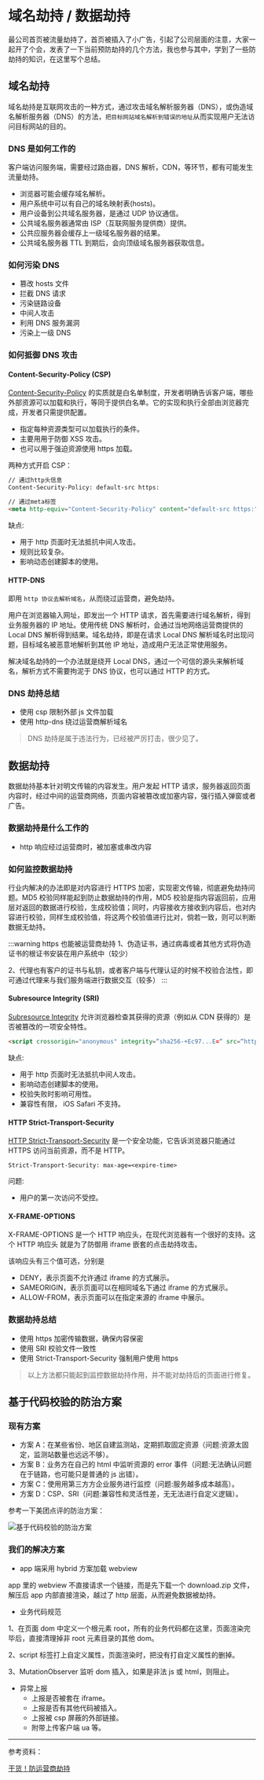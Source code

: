 # 域名劫持 / 数据劫持

最公司首页被流量劫持了，首页被插入了小广告，引起了公司层面的注意，大家一起开了个会，发表了一下当前预防劫持的几个方法，我也参与其中，学到了一些防劫持的知识，在这里写个总结。

## 域名劫持

域名劫持是互联网攻击的一种方式，通过攻击域名解析服务器（DNS），或伪造域名解析服务器（DNS）的方法，`把目标网站域名解析到错误的地址`从而实现用户无法访问目标网站的目的。

### DNS 是如何工作的

客户端访问服务端，需要经过路由器，DNS 解析，CDN，等环节，都有可能发生流量劫持。

- 浏览器可能会缓存域名解析。
- 用户系统中可以有自己的域名映射表(hosts)。
- 用户设备到公共域名服务器，是通过 UDP 协议通信。
- 公共域名服务器通常由 ISP（互联网服务提供商）提供。
- 公共应服务器会缓存上一级域名服务器的结果。
- 公共域名服务器 TTL 到期后，会向顶级域名服务器获取信息。

### 如何污染 DNS

- 篡改 hosts 文件
- 拦截 DNS 请求
- 污染链路设备
- 中间人攻击
- 利用 DNS 服务漏洞
- 污染上一级 DNS

### 如何抵御 DNS 攻击

#### Content-Security-Policy (CSP)

[Content-Security-Policy](https://developer.mozilla.org/zh-CN/docs/Web/HTTP/Headers/Content-Security-Policy__by_cnvoid) 的实质就是白名单制度，开发者明确告诉客户端，哪些外部资源可以加载和执行，等同于提供白名单。它的实现和执行全部由浏览器完成，开发者只需提供配置。

- 指定每种资源类型可以加载执⾏的条件。
- 主要⽤用于防御 XSS 攻击。
- 也可以⽤于强迫资源使用 https 加载。

两种方式开启 CSP：

```html
// 通过http头信息
Content-Security-Policy: default-src https:

// 通过meta标签
<meta http-equiv="Content-Security-Policy" content="default-src https:">
```

缺点:

- ⽤于 http ⻚面时⽆法抵抗中间人攻击。
- 规则⽐较复杂。
- 影响动态创建脚本的使⽤。

#### HTTP-DNS

即用 `http 协议去解析域名`，从而绕过运营商，避免劫持。

用户在浏览器输入网址，即发出一个 HTTP 请求，首先需要进行域名解析，得到业务服务器的 IP 地址。使用传统 DNS 解析时，会通过当地网络运营商提供的 Local DNS 解析得到结果。域名劫持，即是在请求 Local DNS 解析域名时出现问题，目标域名被恶意地解析到其他 IP 地址，造成用户无法正常使用服务。

解决域名劫持的一个办法就是绕开 Local DNS，通过一个可信的源头来解析域名，解析方式不需要拘泥于 DNS 协议，也可以通过 HTTP 的方式。

### DNS 劫持总结

- 使用 csp 限制外部 js 文件加载
- 使用 http-dns 绕过运营商解析域名

> DNS 劫持是属于违法行为，已经被严厉打击，很少见了。

## 数据劫持

数据劫持基本针对明文传输的内容发生。用户发起 HTTP 请求，服务器返回页面内容时，经过中间的运营商网络，页面内容被篡改或加塞内容，强行插入弹窗或者广告。

### 数据劫持是什么工作的

- http 响应经过运营商时，被加塞或串改内容

### 如何监控数据劫持

行业内解决的办法即是对内容进行 HTTPS 加密，实现密文传输，彻底避免劫持问题。MD5 校验同样能起到防止数据劫持的作用，MD5 校验是指内容返回前，应用层对返回的数据进行校验，生成校验值；同时，内容接收方接收到内容后，也对内容进行校验，同样生成校验值，将这两个校验值进行比对，倘若一致，则可以判断数据无劫持。

:::warning https 也能被运营商劫持
1、伪造证书，通过病毒或者其他方式将伪造证书的根证书安装在用户系统中（较少）

2、代理也有客户的证书与私钥，或者客户端与代理认证的时候不校验合法性，即可通过代理来与我们服务端进行数据交互（较多）
:::

#### Subresource Integrity (SRI)

[Subresource Integrity](https://developer.mozilla.org/zh-CN/docs/Web/Security/子资源完整性) 允许浏览器检查其获得的资源（例如从 CDN 获得的）是否被篡改的一项安全特性。

```html
<script crossorigin="anonymous" integrity=“sha256-+Ec97...E=“ src=“https://a.com"></script>
```

缺点:

- 用于 http ⻚面时⽆法抵抗中间⼈攻击。
- 影响动态创建脚本的使⽤。
- 校验失败时影响可⽤性。
- 兼容性有限， iOS Safari 不支持。

#### HTTP Strict-Transport-Security

[HTTP Strict-Transport-Security](https://developer.mozilla.org/zh-CN/docs/Security/HTTP_Strict_Transport_Security) 是一个安全功能，它告诉浏览器只能通过 HTTPS 访问当前资源，而不是 HTTP。

```http
Strict-Transport-Security: max-age=<expire-time>
```

问题:

- ⽤户的第⼀次访问不受控。

#### X-FRAME-OPTIONS

X-FRAME-OPTIONS 是一个 HTTP 响应头，在现代浏览器有一个很好的支持。这个 HTTP 响应头 就是为了防御用 iframe 嵌套的点击劫持攻击。

该响应头有三个值可选，分别是

- DENY，表示页面不允许通过 iframe 的方式展示。
- SAMEORIGIN，表示页面可以在相同域名下通过 iframe 的方式展示。
- ALLOW-FROM，表示页面可以在指定来源的 iframe 中展示。

### 数据劫持总结

- 使用 https 加密传输数据，确保内容保密
- 使用 SRI 校验文件一致性
- 使用 Strict-Transport-Security 强制用户使用 https

> 以上方法都只能起到监控数据劫持作用，并不能对劫持后的页面进行修复。

## 基于代码校验的防治⽅案

### 现有方案

- ⽅案 A：在某些省份、地区⾃建监测站，定期抓取固定资源（问题:资源太固定，监测站数量也远远不够）。
- ⽅案 B：业务⽅在⾃己的 html 中监听资源的 error 事件（问题:⽆法确认问题在于链路，也可能只是普通的 js 出错）。
- ⽅案 C：使⽤用第三⽅方企业服务进⾏监控（问题:服务越多成本越⾼）。
- ⽅案 D：CSP、SRI（问题:兼容性和灵活性差，⽆无法进行⾃定义逻辑）。

参考一下美团点评的防治方案：

![基于代码校验的防治⽅案](/blog/dns-hijacking.png)

### 我们的解决方案

- app 端采用 hybrid 方案加载 webview

app 里的 webview 不直接请求一个链接，而是先下载一个 download.zip 文件，解压后 app 内部直接渲染，越过了 http 层面，从而避免数据被劫持。

- 业务代码规范

1、在页面 dom 中定义一个根元素 root，所有的业务代码都在这里，页面渲染完毕后，直接清理掉非 root 元素目录的其他 dom。

2、script 标签打上自定义属性，页面渲染时，把没有打自定义属性的删掉。

3、MutationObserver 监听 dom 插入，如果是非法 js 或 html，则阻止。

- 异常上报
  - 上报是否被套在 iframe。
  - 上报是否有其他代码被插入。
  - 上报被 csp 屏蔽的外部链接。
  - 附带上传客户端 ua 等。

---

参考资料：

[干货！防运营商劫持](https://juejin.im/post/5bea7eb4f265da612859a9e4)
